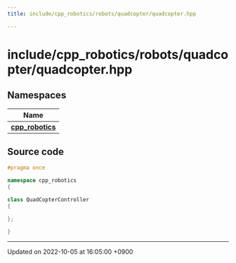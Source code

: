 ```yaml
---
title: include/cpp_robotics/robots/quadcopter/quadcopter.hpp

---
```


# include/cpp_robotics/robots/quadcopter/quadcopter.hpp



## Namespaces

| Name           |
| -------------- |
| **[cpp_robotics](/cpp_robotics/doxybook/Namespaces/namespacecpp__robotics/)**  |




## Source code

```cpp
#pragma once

namespace cpp_robotics
{

class QuadCopterController
{

};

}
```


-------------------------------

Updated on 2022-10-05 at 16:05:00 +0900
